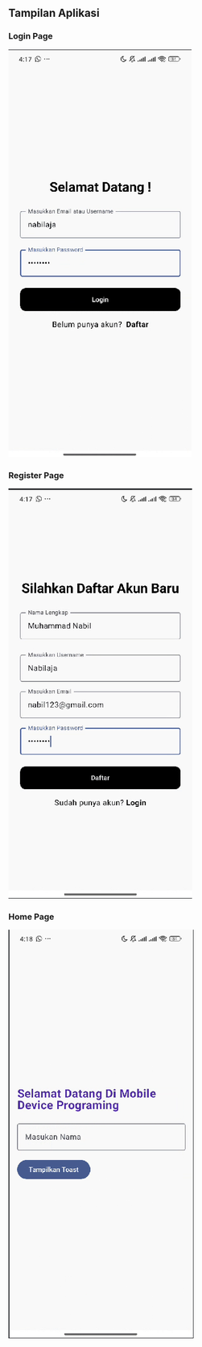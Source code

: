 ## Tampilan Aplikasi

### Login Page
![Login Screen](loginpage.png)

### Register Page
![Login Screen](registerpage.png)


### Home Page
![Home Page](homepage.png)
